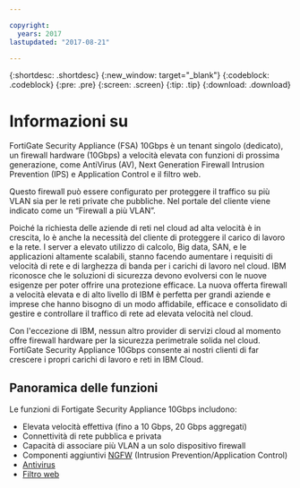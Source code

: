 ```yaml
---

copyright:
  years: 2017
lastupdated: "2017-08-21"

---
```


{:shortdesc: .shortdesc}
{:new_window: target="_blank"}
{:codeblock: .codeblock}
{:pre: .pre}
{:screen: .screen}
{:tip: .tip}
{:download: .download}

# Informazioni su
FortiGate Security Appliance (FSA) 10Gbps è un tenant singolo (dedicato), un firewall hardware (10Gbps) a velocità elevata con funzioni di prossima generazione, come AntiVirus (AV), Next Generation Firewall Intrusion Prevention (IPS) e Application Control e il filtro web.

Questo firewall può essere configurato per proteggere il traffico su più VLAN sia per le reti private che pubbliche. Nel portale del cliente viene indicato come un “Firewall a più VLAN”.

Poiché la richiesta delle aziende di reti nel cloud ad alta velocità è in crescita, lo è anche la necessità del cliente di proteggere il carico di lavoro e la rete. I server a elevato utilizzo di calcolo, Big data, SAN, e le applicazioni altamente scalabili, stanno facendo aumentare i requisiti di velocità di rete e di larghezza di banda per i carichi di lavoro nel cloud. IBM riconosce che le soluzioni di sicurezza devono evolversi con le nuove esigenze per poter offrire una protezione efficace. La nuova offerta firewall a velocità elevata e di alto livello di IBM è perfetta per grandi aziende e imprese che hanno bisogno di un modo affidabile, efficace e consolidato di gestire e controllare il traffico di rete ad elevata velocità nel cloud.

Con l'eccezione di IBM, nessun altro provider di servizi cloud al momento offre firewall hardware per la sicurezza perimetrale solida nel cloud. FortiGate Security Appliance 10Gbps consente ai nostri clienti di far crescere i propri carichi di lavoro e reti in IBM Cloud.

## Panoramica delle funzioni

Le funzioni di Fortigate Security Appliance 10Gbps includono:

* Elevata velocità effettiva (fino a 10 Gbps, 20 Gbps aggregati)
* Connettività di rete pubblica e privata
* Capacità di associare più VLAN a un solo dispositivo firewall
* Componenti aggiuntivi [NGFW](fortiguard-addons.html) (Intrusion Prevention/Application Control)
* [Antivirus](fortiguard-addons.html)
* [Filtro web](fortiguard-addons.html)
